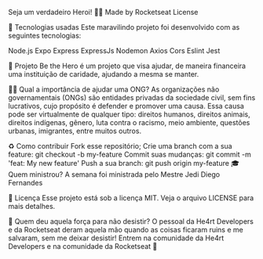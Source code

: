 
Seja um verdadeiro Heroi! 🦸‍♂️
Made by Rocketseat License


🚀 Tecnologias usadas
Este maravilindo projeto foi desenvolvido com as seguintes tecnologias:

Node.js
Expo
Express
ExpressJs
Nodemon
Axios
Cors
Eslint
Jest

💪 Projeto
Be the Hero é um projeto que visa ajudar, de maneira financeira uma instituição de caridade, ajudando a mesma se manter.

🦸‍♂️ Qual a importância de ajudar uma ONG?
As organizações não governamentais (ONGs) são entidades privadas da sociedade civil, sem fins lucrativos, cujo propósito é defender e promover uma causa. Essa causa pode ser virtualmente de qualquer tipo: direitos humanos, direitos animais, direitos indígenas, gênero, luta contra o racismo, meio ambiente, questões urbanas, imigrantes, entre muitos outros.

♻️ Como contribuir
Fork esse repositório;
Crie uma branch com a sua feature: git checkout -b my-feature
Commit suas mudanças: git commit -m 'feat: My new feature'
Push a sua branch: git push origin my-feature
🎓 Quem ministrou?
A semana foi ministrada pelo Mestre Jedi Diego Fernandes

📝 Licença
Esse projeto está sob a licença MIT. Veja o arquivo LICENSE para mais detalhes.

💪 Quem deu aquela força para não desistir?
O pessoal da He4rt Developers e da Rocketseat deram aquela mão quando as coisas ficaram ruins e me salvaram, sem me deixar desistir! Entrem na comunidade da He4rt Developers e na comunidade da Rocketseat 🚀
